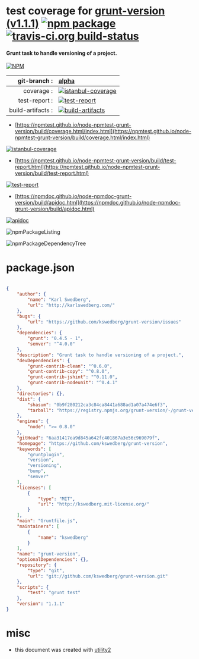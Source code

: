 # test coverage for  [grunt-version (v1.1.1)](https://github.com/kswedberg/grunt-version)  [![npm package](https://img.shields.io/npm/v/npmtest-grunt-version.svg?style=flat-square)](https://www.npmjs.org/package/npmtest-grunt-version) [![travis-ci.org build-status](https://api.travis-ci.org/npmtest/node-npmtest-grunt-version.svg)](https://travis-ci.org/npmtest/node-npmtest-grunt-version)
#### Grunt task to handle versioning of a project.

[![NPM](https://nodei.co/npm/grunt-version.png?downloads=true&downloadRank=true&stars=true)](https://www.npmjs.com/package/grunt-version)

| git-branch : | [alpha](https://github.com/npmtest/node-npmtest-grunt-version/tree/alpha)|
|--:|:--|
| coverage : | [![istanbul-coverage](https://npmtest.github.io/node-npmtest-grunt-version/build/coverage.badge.svg)](https://npmtest.github.io/node-npmtest-grunt-version/build/coverage.html/index.html)|
| test-report : | [![test-report](https://npmtest.github.io/node-npmtest-grunt-version/build/test-report.badge.svg)](https://npmtest.github.io/node-npmtest-grunt-version/build/test-report.html)|
| build-artifacts : | [![build-artifacts](https://npmtest.github.io/node-npmtest-grunt-version/glyphicons_144_folder_open.png)](https://github.com/npmtest/node-npmtest-grunt-version/tree/gh-pages/build)|

- [https://npmtest.github.io/node-npmtest-grunt-version/build/coverage.html/index.html](https://npmtest.github.io/node-npmtest-grunt-version/build/coverage.html/index.html)

[![istanbul-coverage](https://npmtest.github.io/node-npmtest-grunt-version/build/screenCapture.buildCi.browser.%252Ftmp%252Fbuild%252Fcoverage.lib.html.png)](https://npmtest.github.io/node-npmtest-grunt-version/build/coverage.html/index.html)

- [https://npmtest.github.io/node-npmtest-grunt-version/build/test-report.html](https://npmtest.github.io/node-npmtest-grunt-version/build/test-report.html)

[![test-report](https://npmtest.github.io/node-npmtest-grunt-version/build/screenCapture.buildCi.browser.%252Ftmp%252Fbuild%252Ftest-report.html.png)](https://npmtest.github.io/node-npmtest-grunt-version/build/test-report.html)

- [https://npmdoc.github.io/node-npmdoc-grunt-version/build/apidoc.html](https://npmdoc.github.io/node-npmdoc-grunt-version/build/apidoc.html)

[![apidoc](https://npmdoc.github.io/node-npmdoc-grunt-version/build/screenCapture.buildCi.browser.%252Ftmp%252Fbuild%252Fapidoc.html.png)](https://npmdoc.github.io/node-npmdoc-grunt-version/build/apidoc.html)

![npmPackageListing](https://npmtest.github.io/node-npmtest-grunt-version/build/screenCapture.npmPackageListing.svg)

![npmPackageDependencyTree](https://npmtest.github.io/node-npmtest-grunt-version/build/screenCapture.npmPackageDependencyTree.svg)



# package.json

```json

{
    "author": {
        "name": "Karl Swedberg",
        "url": "http://karlswedberg.com/"
    },
    "bugs": {
        "url": "https://github.com/kswedberg/grunt-version/issues"
    },
    "dependencies": {
        "grunt": "0.4.5 - 1",
        "semver": "^4.0.0"
    },
    "description": "Grunt task to handle versioning of a project.",
    "devDependencies": {
        "grunt-contrib-clean": "^0.6.0",
        "grunt-contrib-copy": "^0.8.0",
        "grunt-contrib-jshint": "^0.11.0",
        "grunt-contrib-nodeunit": "^0.4.1"
    },
    "directories": {},
    "dist": {
        "shasum": "0b9f280212ca3c84ca8441a688ad1a07a474e6f3",
        "tarball": "https://registry.npmjs.org/grunt-version/-/grunt-version-1.1.1.tgz"
    },
    "engines": {
        "node": ">= 0.8.0"
    },
    "gitHead": "6aa31417ea9d845a642fc401867a3e56c969079f",
    "homepage": "https://github.com/kswedberg/grunt-version",
    "keywords": [
        "gruntplugin",
        "version",
        "versioning",
        "bump",
        "semver"
    ],
    "licenses": [
        {
            "type": "MIT",
            "url": "http://kswedberg.mit-license.org/"
        }
    ],
    "main": "Gruntfile.js",
    "maintainers": [
        {
            "name": "kswedberg"
        }
    ],
    "name": "grunt-version",
    "optionalDependencies": {},
    "repository": {
        "type": "git",
        "url": "git://github.com/kswedberg/grunt-version.git"
    },
    "scripts": {
        "test": "grunt test"
    },
    "version": "1.1.1"
}
```



# misc
- this document was created with [utility2](https://github.com/kaizhu256/node-utility2)
